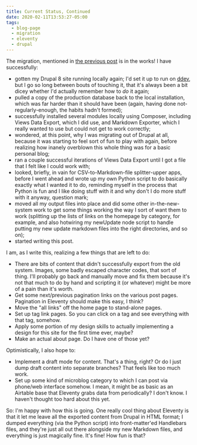 ```yaml
---
title: Current Status, Continued
date: 2020-02-11T13:53:27-05:00
tags:
  - blog-page
  - migration
  - eleventy
  - drupal
---
```


The migration, mentioned in [the previous post](/posts/intro/) is in the works! I have successfully:

- gotten my Drupal 8 site running locally again; I'd set it up to run on [ddev](https://github.com/drud/ddev), but I go so long between bouts of touching it, that it's always been a bit dicey whether I'd actually remember how to _do_ it again;
- pulled a copy of the production database back to the local installation, which was far harder than it should have been (again, having done not-regularly-enough, the habits hadn't formed);
- successfully installed several modules locally using Composer, including Views Data Export, which I did use, and Markdown Exporter, which I really wanted to use but could not get to work correctly;
- wondered, at this point, why I was migrating out of Drupal at all, because it was starting to feel sort of fun to play with again, before realizing how inanely overblown this whole thing was for a basic personal blog;
- ran a couple successful iterations of Views Data Export until I got a file that I felt like I could work with;
- looked, briefly, in vain for CSV-to-Markdown-file splitter-upper apps, before I went ahead and wrote up my own Python script to do basically exactly what I wanted it to do, reminding myself in the process that Python is fun and I like doing stuff with it and why don't I do more stuff with it anyway, question mark;
- moved all my output files into place and did some other in-the-new-system work to get some things working the way I sort of want them to work (splitting up the lists of links on the homepage by category, for example, and also hotwiring my newUpdate node script to handle putting my new update markdown files into the right directories, and so on);
- started writing this post. 

I am, as I write this, realizing a few things that are left to do:

- There are bits of content that didn't successfully export from the old system. Images, some badly escaped character codes, that sort of thing. I'll probably go back and manually move and fix them because it's not that much to do by hand and scripting it (or whatever) might be more of a pain than it's worth.
- Get some next/previous pagination links on the various post pages. Pagination in Eleventy should make this easy, I think?
- Move the "all links" off the home page to stand-alone pages.
- Set up tag link pages. So you can click on a tag and see everything with that tag, somehow.
- Apply some portion of my design skills to actually implementing a design for this site for the first time ever, maybe?
- Make an actual about page. Do I have one of those yet?

Optimistically, I also hope to:

- Implement a draft mode for content. That's a thing, right? Or do I just dump draft content into separate branches? That feels like too much work.
- Set up some kind of microblog category to which I can post via phone/web interface somehow. I mean, it might be as basic as an Airtable base that Eleventy grabs data from periodically? I don't know. I haven't thought too hard about this yet.

So: I'm happy with how this is going. One really cool thing about Eleventy is that it let me leave all the exported content from Drupal in HTML format; I dumped everything (via the Python script) into front-matter'ed Handlebars files, and they're just all out there alongside my new Markdown files, and everything is just magically fine. It's fine! How fun is that?
